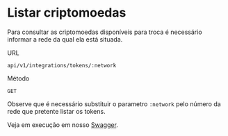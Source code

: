 # Listar criptomoedas

Para consultar as criptomoedas disponíveis para troca é necessário informar a rede da qual ela está situada.

URL
```
api/v1/integrations/tokens/:network
```

Método
```
GET
```

Observe que é necessário substituir o parametro `:network` pelo número da rede que pretente listar os tokens.

Veja em execução em nosso [Swagger](https://api.bembit.com/docs/#/Quotation/get_integrations_tokens__network_).
